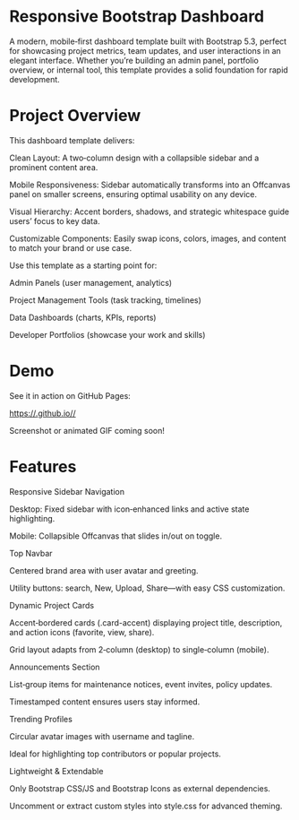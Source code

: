 # Responsive Bootstrap Dashboard

A modern, mobile‑first dashboard template built with Bootstrap 5.3, perfect for showcasing project metrics, team updates, and user interactions in an elegant interface. Whether you’re building an admin panel, portfolio overview, or internal tool, this template provides a solid foundation for rapid development.

# Project Overview

This dashboard template delivers:

Clean Layout: A two‑column design with a collapsible sidebar and a prominent content area.

Mobile Responsiveness: Sidebar automatically transforms into an Offcanvas panel on smaller screens, ensuring optimal usability on any device.

Visual Hierarchy: Accent borders, shadows, and strategic whitespace guide users’ focus to key data.

Customizable Components: Easily swap icons, colors, images, and content to match your brand or use case.

Use this template as a starting point for:

Admin Panels (user management, analytics)

Project Management Tools (task tracking, timelines)

Data Dashboards (charts, KPIs, reports)

Developer Portfolios (showcase your work and skills)

# Demo

See it in action on GitHub Pages:

<https://.github.io//>

Screenshot or animated GIF coming soon!

# Features

Responsive Sidebar Navigation

Desktop: Fixed sidebar with icon‑enhanced links and active state highlighting.

Mobile: Collapsible Offcanvas that slides in/out on toggle.

Top Navbar

Centered brand area with user avatar and greeting.

Utility buttons: search, New, Upload, Share—with easy CSS customization.

Dynamic Project Cards

Accent‑bordered cards (.card-accent) displaying project title, description, and action icons (favorite, view, share).

Grid layout adapts from 2‑column (desktop) to single‑column (mobile).

Announcements Section

List‑group items for maintenance notices, event invites, policy updates.

Timestamped content ensures users stay informed.

Trending Profiles

Circular avatar images with username and tagline.

Ideal for highlighting top contributors or popular projects.

Lightweight & Extendable

Only Bootstrap CSS/JS and Bootstrap Icons as external dependencies.

Uncomment or extract custom styles into style.css for advanced theming.